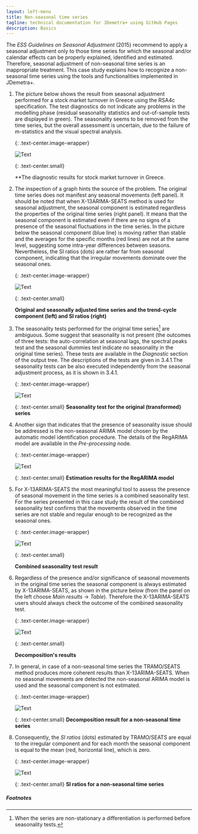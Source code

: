 ```yaml
---
layout: left-menu
title: Non-seasonal time series
tagline: technical documentation for JDemetra+ using GitHub Pages
description: Basics
---
```

The *ESS Guidelines on Seasonal Adjustment* (2015) recommend to apply a
seasonal adjustment only to those time series for which the seasonal
and/or calendar effects can be properly explained, identified and
estimated. Therefore, seasonal adjustment of non-seasonal time series is
an inappropriate treatment. This case study explains how to recognize a
non-seasonal time series using the tools and functionalities implemented
in JDemetra+.

1.  The picture below shows the result from seasonal adjustment
    performed for a stock market turnover in Greece using the RSA4c
    specification. The test diagnostics do not indicate any problems in
    the modelling phase (residual seasonality statistics and
    out-of-sample tests are displayed in green). The seasonality seems
    to be removed from the time series, but the overall assessment is
    uncertain, due to the failure of m-statistics and the visual
    spectral analysis.

	{: .text-center.image-wrapper}

	![Text](/assets/img/user-guide/UG_SA_image5.jpg)

	{: .text-center.small}
	
	**The diagnostic results for stock market turnover in Greece.

2.  The inspection of a graph hints the source of the problem. The
    original time series does not manifest any seasonal movements (left
    panel). It should be noted that when X-13ARIMA-SEATS method is used
    for seasonal adjustment, the seasonal component is estimated
    regardless the properties of the original time series (right panel).
    It means that the seasonal component is estimated even if there are
    no signs of a presence of the seasonal fluctuations in the time
    series. In the picture below the seasonal component (blue line) is
    moving rather than stable and the averages for the specific months
    (red lines) are not at the same level, suggesting some intra-year
    differences between seasons. Nevertheless, the SI ratios (dots) are
    rather far from seasonal component, indicating that the irregular
    movements dominate over the seasonal ones.

	{: .text-center.image-wrapper}

	![Text](/assets/img/user-guide/UG_SA_image6.jpg)

	{: .text-center.small}

	**Original and seasonally adjusted time series and the trend-cycle component (left) and SI ratios (right)**

3.  The seasonality tests performed for the original time series[^1] are
    ambiguous. Some suggest that seasonality is not present (the
    outcomes of three tests: the auto-correlation at seasonal lags, the
    spectral peaks test and the seasonal dummies test indicate no
    seasonality in the original time series). These tests are available
    in the *Diagnostic* section of the output tree. The descriptions of
    the tests are given in 3.4.1.The seasonality tests can be also
    executed independently from the seasonal adjustment process, as it
    is shown in 3.4.1.

	{: .text-center.image-wrapper}

	![Text](/assets/img/user-guide/UG_SA_image7.jpg)

	{: .text-center.small}
	**Seasonality test for the original (transformed) series**

4.  Another sign that indicates that the presence of seasonality issue
    should be addressed is the non-seasonal ARIMA model chosen by the
    automatic model identification procedure. The details of the
    RegARIMA model are available in the *Pre-processing* node.

	{: .text-center.image-wrapper}

	![Text](/assets/img/user-guide/UG_SA_image8.jpg)

	{: .text-center.small}
	**Estimation results for the RegARIMA model**

5.  For X-13ARIMA-SEATS the most meaningful tool to assess the presence
    of seasonal movement in the time series is a combined seasonality
    test. For the series presented in this case study the result of the
    combined seasonality test confirms that the movements observed in
    the time series are not stable and regular enough to be recognized
    as the seasonal ones.

	{: .text-center.image-wrapper}

	![Text](/assets/img/user-guide/UG_SA_image9.jpg)

	{: .text-center.small}
	
	**Combined seasonality test result**

6.  Regardless of the presence and/or significance of seasonal movements
    in the original time series the seasonal component is always
    estimated by X-13ARIMA-SEATS, as shown in the picture below (from
    the panel on the left choose *Main results* → *Table*). Therefore
    the X-13ARIMA-SEATS users should always check the outcome of the
    combined seasonality test.

	{: .text-center.image-wrapper}

	![Text](/assets/img/user-guide/UG_SA_image10.jpg)

	{: .text-center.small}
	
	**Decomposition's results**

7.  In general, in case of a non-seasonal time series the TRAMO/SEATS
    method produces more coherent results than X-13ARIMA-SEATS. When no
    seasonal movements are detected the non-seasonal ARIMA model is used
    and the seasonal component is not estimated.

	{: .text-center.image-wrapper}

	![Text](/assets/img/user-guide/UG_SA_image11.jpg)

	{: .text-center.small}
	**Decomposition result for a non-seasonal time series**

8.  Consequently, the *SI ratios* (dots) estimated by TRAMO/SEATS are
    equal to the irregular component and for each month the seasonal
    component is equal to the mean (red, horizontal line), which is
    zero.

	{: .text-center.image-wrapper}

	![Text](/assets/img/user-guide/UG_SA_image12.jpg)

	{: .text-center.small}
	**SI ratios for a non-seasonal time series**

##### Footnotes

[^1]: When the series are non-stationary a differentiation is performed
    before seasonality tests.
